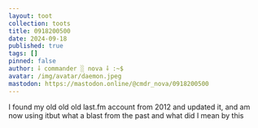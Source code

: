 ```yaml
---
layout: toot
collection: toots
title: 0918200500
date: 2024-09-18
published: true
tags: []
pinned: false
author: ⸸ commander ░ nova ⸸ :~$
avatar: /img/avatar/daemon.jpeg
mastodon: https://mastodon.online/@cmdr_nova/0918200500
---
```


I found my old old old last.fm account from 2012 and updated it, and am now using itbut what a blast from the past and what did I mean by this
